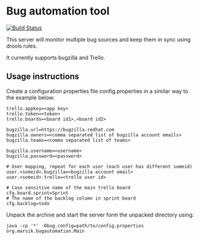 # Bug automation tool

[![Build Status](https://travis-ci.org/MarSik/bugautomation.svg?branch=master)](https://travis-ci.org/MarSik/bugautomation)

This server will monitor multiple bug sources and keep them in sync using drools rules.

It currently supports bugzilla and Trello.

## Usage instructions

Create a configuration properties file config.properties in a similar way to the example below:

```
trello.appkey=<app key>
trello.token=<token>
trello.boards=<board id1>,<board id2>

bugzilla.url=https://bugzilla.redhat.com
bugzilla.owners=<comma separated list of bugzilla account emails>
bugzilla.teams=<comma separated list of teams>

bugzilla.username=<username>
bugzilla.password=<password>

# User mapping, repeat for each user (each user has different someid)
user.<someid>.bugzilla=<bugzilla account email>
user.<someid>.trello=<trello user id>

# Case sensitive name of the main trello board
cfg.board.sprint=Sprint
# The name of the backlog column in sprint board
cfg.backlog=todo

```

Unpack the archive and start the server form the unpacked directory using:

```
java -cp '*' -Dbug.config=path/to/config.properties org.marsik.bugautomation.Main
```

